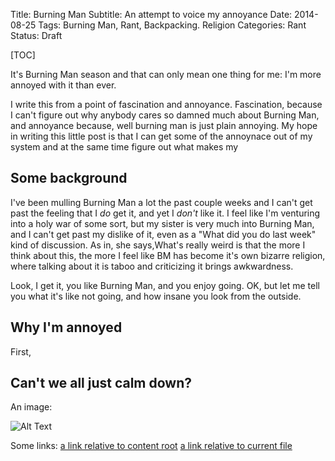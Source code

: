 Title: Burning Man
Subtitle: An attempt to voice my annoyance
Date: 2014-08-25
Tags: Burning Man, Rant, Backpacking. Religion
Categories: Rant
Status: Draft


[TOC]

It's Burning Man season and that can only mean one thing for me: I'm more 
annoyed with it than ever.  


I write this from a point of fascination and annoyance. Fascination, 
because I can't figure out why anybody cares so damned much about Burning 
Man, and annoyance because, well burning man is just plain annoying. My hope
in writing this little post is that I can get some of the annoynace out of 
my system and at the same time figure out what makes my  

## Some background

I've been mulling Burning Man a lot the past couple weeks and I can't get 
past the feeling that I *do* get it, and yet I *don't* like it. I feel like 
I'm venturing into a holy war of some sort, but my sister is very much into 
Burning Man, and I can't get past my dislike of it, even as a "What did you 
do last week" kind of discussion. As in, she says,What's 
really weird is that the more I think 
about this, the more I feel like BM 
has become it's own bizarre religion, where talking about it is taboo and 
criticizing it brings awkwardness. 

Look, I get it, you like Burning Man, and you enjoy going. OK, 
but let me tell you what it's like not going, and how insane you look from 
the outside. 


## Why I'm annoyed

First, 
 

## Can't we all just calm down?



An image:

![Alt Text]({filename}/images/han.jpg)

Some links:
[a link relative to content root]({filename}/article1.md)
[a link relative to current file]({filename}../article1.md)
